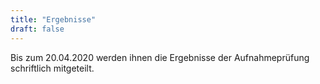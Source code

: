```yaml
---
title: "Ergebnisse"
draft: false
---
```


Bis zum 20.04.2020 werden ihnen die Ergebnisse der Aufnahmeprüfung schriftlich mitgeteilt.

